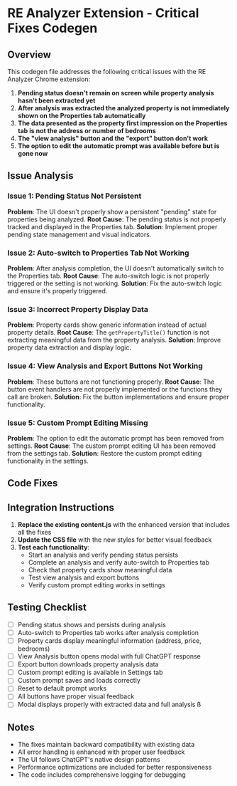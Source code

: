 # RE Analyzer Extension - Critical Fixes Codegen

## Overview
This codegen file addresses the following critical issues with the RE Analyzer Chrome extension:

1. **Pending status doesn't remain on screen while property analysis hasn't been extracted yet**
2. **After analysis was extracted the analyzed property is not immediately shown on the Properties tab automatically**
3. **The data presented as the property first impression on the Properties tab is not the address or number of bedrooms**
4. **The "view analysis" button and the "export" button don't work**
5. **The option to edit the automatic prompt was available before but is gone now**

## Issue Analysis

### Issue 1: Pending Status Not Persistent
**Problem**: The UI doesn't properly show a persistent "pending" state for properties being analyzed.
**Root Cause**: The pending status is not properly tracked and displayed in the Properties tab.
**Solution**: Implement proper pending state management and visual indicators.

### Issue 2: Auto-switch to Properties Tab Not Working
**Problem**: After analysis completion, the UI doesn't automatically switch to the Properties tab.
**Root Cause**: The auto-switch logic is not properly triggered or the setting is not working.
**Solution**: Fix the auto-switch logic and ensure it's properly triggered.

### Issue 3: Incorrect Property Display Data
**Problem**: Property cards show generic information instead of actual property details.
**Root Cause**: The `getPropertyTitle()` function is not extracting meaningful data from the property analysis.
**Solution**: Improve property data extraction and display logic.

### Issue 4: View Analysis and Export Buttons Not Working
**Problem**: These buttons are not functioning properly.
**Root Cause**: The button event handlers are not properly implemented or the functions they call are broken.
**Solution**: Fix the button implementations and ensure proper functionality.

### Issue 5: Custom Prompt Editing Missing
**Problem**: The option to edit the automatic prompt has been removed from settings.
**Root Cause**: The custom prompt editing UI has been removed from the settings tab.
**Solution**: Restore the custom prompt editing functionality in the settings.

## Code Fixes


## Integration Instructions

1. **Replace the existing content.js** with the enhanced version that includes all the fixes
2. **Update the CSS file** with the new styles for better visual feedback
3. **Test each functionality**:
   - Start an analysis and verify pending status persists
   - Complete an analysis and verify auto-switch to Properties tab
   - Check that property cards show meaningful data
   - Test view analysis and export buttons
   - Verify custom prompt editing works in settings

## Testing Checklist

- [ ] Pending status shows and persists during analysis
- [ ] Auto-switch to Properties tab works after analysis completion
- [ ] Property cards display meaningful information (address, price, bedrooms)
- [ ] View Analysis button opens modal with full ChatGPT response
- [ ] Export button downloads property analysis data
- [ ] Custom prompt editing is available in Settings tab
- [ ] Custom prompt saves and loads correctly
- [ ] Reset to default prompt works
- [ ] All buttons have proper visual feedback
- [ ] Modal displays properly with extracted data and full analysis
ß
## Notes

- The fixes maintain backward compatibility with existing data
- All error handling is enhanced with proper user feedback
- The UI follows ChatGPT's native design patterns
- Performance optimizations are included for better responsiveness
- The code includes comprehensive logging for debugging
